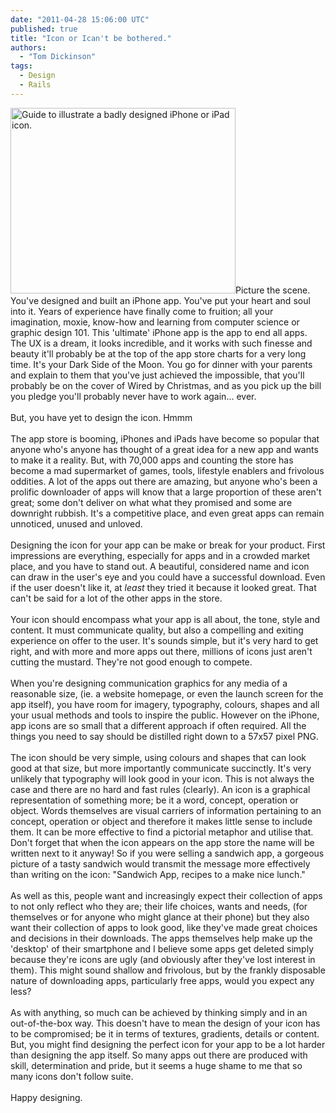 ```yaml
---
date: "2011-04-28 15:06:00 UTC"
published: true
title: "Icon or Ican't be bothered."
authors:
  - "Tom Dickinson"
tags:
  - Design
  - Rails
---
```


<p><img alt="Guide to illustrate a badly designed iPhone or iPad icon." src="https://s3-eu-west-1.amazonaws.com/unboxed-web-images/d11f14bf5c3d9c0041f3ecc232834084.jpg" style="width: 360px; height: 297px;" />Picture the scene. You&#39;ve designed and built an iPhone app. You&#39;ve put your heart and soul into it. Years of experience have finally come to fruition; all your imagination, moxie, know-how and learning from computer science or graphic design 101. This &#39;ultimate&#39; iPhone app is the app to end all apps. The UX is a dream, it looks incredible, and it works with such finesse and beauty it&#39;ll probably be at the top of the app store charts for a very long time. It&#39;s your Dark Side of the Moon. You go for dinner with your parents and explain to them that you&#39;ve just achieved the impossible, that you&#39;ll probably be on the cover of Wired by Christmas, and as you pick up the bill you pledge you&#39;ll probably never have to work again&hellip; ever.<br />
<br />
But, you have yet to design the icon. Hmmm<br />
<br />
The app store is booming, iPhones and iPads have become so popular that anyone who&#39;s anyone has thought of a great idea for a new app and wants to make it a reality. But, with 70,000 apps and counting the store has become a mad supermarket of games, tools, lifestyle enablers and frivolous oddities. A lot of the apps out there are amazing, but anyone who&#39;s been a prolific downloader of apps will know that a large proportion of these aren&#39;t great; some don&#39;t deliver on what what they promised and some are downright rubbish. It&#39;s a competitive place, and even great apps can remain unnoticed, unused and unloved.<br />
<br />
Designing the icon for your app can be make or break for your product. First impressions are everything, especially for apps and in a crowded market place, and you have to stand out. A beautiful, considered name and icon can draw in the user&#39;s eye and you could have a successful download. Even if the user doesn&#39;t like it, at<em> least</em> they tried it because it looked great. That can&#39;t be said for a lot of the other apps in the store.<br />
<br />
Your icon should encompass what your app is all about, the tone, style and content. It must communicate quality, but also a compelling and exiting experience on offer to the user. It&#39;s sounds simple, but it&#39;s very hard to get right, and with more and more apps out there, millions of icons just aren&#39;t cutting the mustard. They&#39;re not good enough to compete.<br />
<br />
When you&#39;re designing communication graphics for any media of a reasonable size, (ie. a website homepage, or even the launch screen for the app itself), you have room for imagery, typography, colours, shapes and all your usual methods and tools to inspire the public. However on the iPhone, app icons are so small that a different approach if often required. All the things you need to say should be distilled right down to a 57x57 pixel PNG.<br />
<br />
The icon should be very simple, using colours and shapes that can look good at that size, but more importantly communicate succinctly. It&#39;s very unlikely that typography will look good in your icon. This is not always the case and there are no hard and fast rules (clearly). An icon is a graphical representation of something more; be it a word, concept, operation or object. Words themselves are visual carriers of information pertaining to an concept, operation or object and therefore it makes little sense to include them. It can be more effective to find a pictorial metaphor and utilise that. Don&#39;t forget that when the icon appears on the app store the name will be written next to it anyway! So if you were selling a sandwich app, a gorgeous picture of a tasty sandwich would transmit the message more effectively than writing on the icon: &quot;Sandwich App, recipes to a make nice lunch.&quot;<br />
<br />
As well as this, people want and increasingly expect their collection of apps to not only reflect who they are; their life choices, wants and needs, (for themselves or for anyone who might glance at their phone) but they also want their collection of apps to look good, like they&#39;ve made great choices and decisions in their downloads. The apps themselves help make up the &#39;desktop&#39; of their smartphone and I believe some apps get deleted simply because they&#39;re icons are ugly (and obviously after they&#39;ve lost interest in them). This might sound shallow and frivolous, but by the frankly disposable nature of downloading apps, particularly free apps, would you expect any less?<br />
<br />
As with anything, so much can be achieved by thinking simply and in an out-of-the-box way. This doesn&#39;t have to mean the design of your icon has to be compromised; be it in terms of textures, gradients, details or content. But, you might find designing the perfect icon for your app to be a lot harder than designing the app itself. So many apps out there are produced with skill, determination and pride, but it seems a huge shame to me that so many icons don&#39;t follow suite.<br />
<br />
Happy designing.</p>

